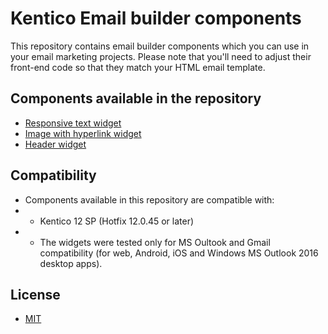 # Kentico Email builder components
This repository contains email builder components which you can use in your email marketing projects. Please note that you'll need to adjust their front-end code so that they match your HTML email template.

## Components available in the repository
* [Responsive text widget](https://github.com/lukas-xb/kentico-email-builder-components/tree/master/Responsive.Text.Widget)
* [Image with hyperlink widget](https://github.com/lukas-xb/kentico-email-builder-components/tree/master/Image.With.Hyperlink.Widget)
* [Header widget](https://github.com/lukas-xb/kentico-email-builder-components/tree/master/Header.Widget)

## Compatibility
* Components available in this repository are compatible with:
* * Kentico 12 SP (Hotfix 12.0.45 or later)
* * The widgets were tested only for MS Oultook and Gmail compatibility (for web, Android, iOS and Windows MS Outlook 2016 desktop apps).

## License
* [MIT](https://github.com/Kentico/ems-mvc-components/blob/master/LICENSE)